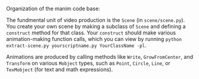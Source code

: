 

Organization of the manim code base:

The fundmental unit of video production is the `Scene` (in `scene/scene.py`). You create your own scene by making a subclass of `Scene` and defining a `construct` method for that class. Your `construct` should make various animation-making function calls, which you can view by running
`python extract-scene.py yourscriptname.py YourClassName -pl`. 

Animations are produced by calling methods like `Write`, `GrowFromCenter`, and `Transform` on various `Mobject` types, such as `Point`, `Circle`, `Line`, or `TexMobject` (for text and math expressions). 

